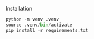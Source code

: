Installation

```python
python -m venv .venv
source .venv/bin/activate
pip install -r requirements.txt
```
